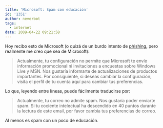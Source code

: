 ```yaml
---
title: 'Microsoft: Spam con educación'
id: '1351'
author: neverbot
tags:
  - internet
date: 2009-04-22 09:21:58
---
```


Hoy recibo esto de Microsoft (o quizá de un burdo intento de [phishing](http://en.wikipedia.org/wiki/Phishing), pero realmente me creo que sea de Microsoft):

> Actualmente, tu configuración no permite que Microsoft te envíe información promocional ni invitaciones a encuestas sobre Windows Live y MSN. Nos gustaría informarte de actualizaciones de productos importantes. Por consiguiente, si deseas cambiar la configuración, visita el perfil de tu cuenta aquí para cambiar tus preferencias.

Lo que, leyendo entre líneas, puede fácilmente traducirse por:

> Actualmente, tu correo no admite spam. Nos gustaría poder enviarte spam. Si tu cociente intelectual ha descendido en 40 puntos durante la lectura de este email, por favor cambia tus preferencias de correo.

Al menos es spam con un poco de educación.
